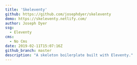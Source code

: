 ```yaml
---
title: 'Skeleventy'
github: https://github.com/josephdyer/skeleventy
demo: https://skeleventy.netlify.com/
author: Joseph Dyer
ssg:
  - Eleventy
cms:
  - No Cms
date: 2019-02-11T15:07:16Z
github_branch: master
description: "A skeleton boilerplate built with Eleventy."
---
```

